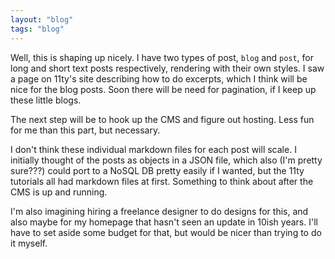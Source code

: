 ```yaml
---
layout: "blog"
tags: "blog"
---
```


Well, this is shaping up nicely. I have two types of post, `blog` and `post`, for long and short text posts respectively, rendering with their own styles. I saw a page on 11ty's site describing how to do excerpts, which I think will be nice for the blog posts. Soon there will be need for pagination, if I keep up these little blogs.

The next step will be to hook up the CMS and figure out hosting. Less fun for me than this part, but necessary.

I don't think these individual markdown files for each post will scale. I initially thought of the posts as objects in a JSON file, which also (I'm pretty sure???) could port to a NoSQL DB pretty easily if I wanted, but the 11ty tutorials all had markdown files at first. Something to think about after the CMS is up and running.

I'm also imagining hiring a freelance designer to do designs for this, and also maybe for my homepage that hasn't seen an update in 10ish years. I'll have to set aside some budget for that, but would be nicer than trying to do it myself.
